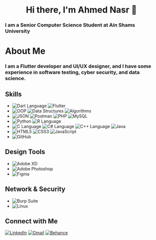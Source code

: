# <center>Hi there, I'm Ahmed Nasr  👋</center>

### I am a Senior Computer Science Student at Ain Shams University

# About Me
### I am a Flutter developer and UI/UX designer, and I have some experience in software testing, cyber security, and data science.

## Skills
- ![Dart Language](https://img.shields.io/badge/Dart-0175C2?style=for-the-badge&logo=dart&logoColor=white)  ![Flutter](https://img.shields.io/badge/Flutter-02569B?style=for-the-badge&logo=flutter&logoColor=white) 
- ![OOP](https://img.shields.io/badge/OOP-239120?style=for-the-badge&logo=oop&logoColor=white)  ![Data Structures](https://img.shields.io/badge/Data%20Structures-007ACC?style=for-the-badge&logo=data%20structures&logoColor=white)  ![Algorithms](https://img.shields.io/badge/Algorithms-FF6C37?style=for-the-badge&logo=algorithms&logoColor=white) 
- ![JSON](https://img.shields.io/badge/JSON-000000?style=for-the-badge&logo=json&logoColor=white) ![Postman](https://img.shields.io/badge/Postman-FF6C37?style=for-the-badge&logo=postman&logoColor=white)  ![PHP](https://img.shields.io/badge/PHP-777BB4?style=for-the-badge&logo=php&logoColor=white) ![MySQL](https://img.shields.io/badge/MySQL-4479A1?style=for-the-badge&logo=mysql&logoColor=white) 
- ![Python](https://img.shields.io/badge/Python-3776AB?style=for-the-badge&logo=python&logoColor=white)  ![R Language](https://img.shields.io/badge/R-276DC3?style=for-the-badge&logo=r&logoColor=white) 
- ![C Language](https://img.shields.io/badge/C-00599C?style=for-the-badge&logo=c&logoColor=white)  ![C# Language](https://img.shields.io/badge/C%23-239120?style=for-the-badge&logo=c-sharp&logoColor=white)  ![C++ Language](https://img.shields.io/badge/C%2B%2B-00599C?style=for-the-badge&logo=c%2B%2B&logoColor=white)  ![Java](https://img.shields.io/badge/Java-007396?style=for-the-badge&logo=java&logoColor=white) 
- ![HTML5](https://img.shields.io/badge/HTML5-E34F26?style=for-the-badge&logo=html5&logoColor=white)  ![CSS3](https://img.shields.io/badge/CSS3-1572B6?style=for-the-badge&logo=css3&logoColor=white)  ![JavaScript](https://img.shields.io/badge/JavaScript-F7DF1E?style=for-the-badge&logo=javascript&logoColor=black) 
- ![GitHub](https://img.shields.io/badge/GitHub-181717?style=for-the-badge&logo=github&logoColor=white) 


## Design Tools
- ![Adobe XD](https://img.shields.io/badge/Adobe%20XD-FF61F6?style=for-the-badge&logo=adobe%20xd&logoColor=white)
- ![Adobe Photoshop](https://img.shields.io/badge/Adobe%20Photoshop-31A8FF?style=for-the-badge&logo=adobe%20photoshop&logoColor=white) 
- ![Figma](https://img.shields.io/badge/Figma-F24E1E?style=for-the-badge&logo=figma&logoColor=white) 

## Network & Security
- ![Burp Suite](https://img.shields.io/badge/Burp%20Suite-FF9800?style=for-the-badge&logo=burp%20suite&logoColor=black) 
- ![Linux](https://img.shields.io/badge/Linux-FCC624?style=for-the-badge&logo=linux&logoColor=black)

## Connect with Me
[![LinkedIn](https://img.shields.io/badge/LinkedIn-0077B5?style=for-the-badge&logo=linkedin&logoColor=white)](https://www.linkedin.com/in/ahmed-nasr-Fahmey/)
[![Gmail](https://img.shields.io/badge/Gmail-D14836?style=for-the-badge&logo=gmail&logoColor=white)](mailto:ahmed.nasr.fahmey@gmail.com)
[![Behance](https://img.shields.io/badge/Behance-1769FF?style=for-the-badge&logo=behance&logoColor=white)](https://www.behance.net/ahmed-nasr-fahmey)

<!--
**ahmednasr1237/ahmednasr1237** is a ✨ _special_ ✨ repository because its `README.md` (this file) appears on your GitHub profile.

Here are some ideas to get you started:

- 🔭 I’m currently working on ...
- 🌱 I’m currently learning ...
- 👯 I’m looking to collaborate on ...
- 🤔 I’m looking for help with ...
- 💬 Ask me about ...
- 📫 How to reach me: ...
- 😄 Pronouns: ...
- ⚡ Fun fact: ...
-->

